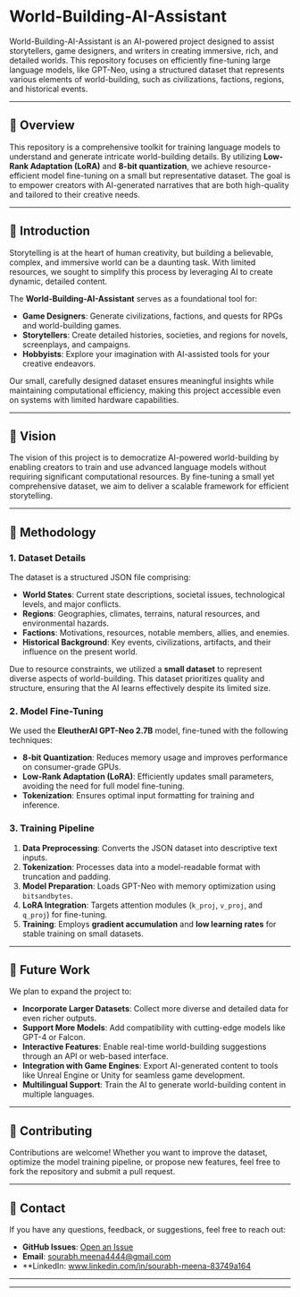 # World-Building-AI-Assistant  

World-Building-AI-Assistant is an AI-powered project designed to assist storytellers, game designers, and writers in creating immersive, rich, and detailed worlds. This repository focuses on efficiently fine-tuning large language models, like GPT-Neo, using a structured dataset that represents various elements of world-building, such as civilizations, factions, regions, and historical events.  

---

## 📖 Overview  
This repository is a comprehensive toolkit for training language models to understand and generate intricate world-building details. By utilizing **Low-Rank Adaptation (LoRA)** and **8-bit quantization**, we achieve resource-efficient model fine-tuning on a small but representative dataset. The goal is to empower creators with AI-generated narratives that are both high-quality and tailored to their creative needs.  

---

## 🌟 Introduction  
Storytelling is at the heart of human creativity, but building a believable, complex, and immersive world can be a daunting task. With limited resources, we sought to simplify this process by leveraging AI to create dynamic, detailed content.  

The **World-Building-AI-Assistant** serves as a foundational tool for:  
- **Game Designers**: Generate civilizations, factions, and quests for RPGs and world-building games.  
- **Storytellers**: Create detailed histories, societies, and regions for novels, screenplays, and campaigns.  
- **Hobbyists**: Explore your imagination with AI-assisted tools for your creative endeavors.  

Our small, carefully designed dataset ensures meaningful insights while maintaining computational efficiency, making this project accessible even on systems with limited hardware capabilities.  

---

## 🎯 Vision  
The vision of this project is to democratize AI-powered world-building by enabling creators to train and use advanced language models without requiring significant computational resources. By fine-tuning a small yet comprehensive dataset, we aim to deliver a scalable framework for efficient storytelling.  

---

## 🔬 Methodology  

### 1. **Dataset Details**  
The dataset is a structured JSON file comprising:  
- **World States**: Current state descriptions, societal issues, technological levels, and major conflicts.  
- **Regions**: Geographies, climates, terrains, natural resources, and environmental hazards.  
- **Factions**: Motivations, resources, notable members, allies, and enemies.  
- **Historical Background**: Key events, civilizations, artifacts, and their influence on the present world.  

Due to resource constraints, we utilized a **small dataset** to represent diverse aspects of world-building. This dataset prioritizes quality and structure, ensuring that the AI learns effectively despite its limited size.

### 2. **Model Fine-Tuning**  
We used the **EleutherAI GPT-Neo 2.7B** model, fine-tuned with the following techniques:  
- **8-bit Quantization**: Reduces memory usage and improves performance on consumer-grade GPUs.  
- **Low-Rank Adaptation (LoRA)**: Efficiently updates small parameters, avoiding the need for full model fine-tuning.  
- **Tokenization**: Ensures optimal input formatting for training and inference.  

### 3. **Training Pipeline**  
1. **Data Preprocessing**: Converts the JSON dataset into descriptive text inputs.  
2. **Tokenization**: Processes data into a model-readable format with truncation and padding.  
3. **Model Preparation**: Loads GPT-Neo with memory optimization using `bitsandbytes`.  
4. **LoRA Integration**: Targets attention modules (`k_proj`, `v_proj`, and `q_proj`) for fine-tuning.  
5. **Training**: Employs **gradient accumulation** and **low learning rates** for stable training on small datasets.

---

## 🔮 Future Work  

We plan to expand the project to:  
- **Incorporate Larger Datasets**: Collect more diverse and detailed data for even richer outputs.  
- **Support More Models**: Add compatibility with cutting-edge models like GPT-4 or Falcon.  
- **Interactive Features**: Enable real-time world-building suggestions through an API or web-based interface.  
- **Integration with Game Engines**: Export AI-generated content to tools like Unreal Engine or Unity for seamless game development.  
- **Multilingual Support**: Train the AI to generate world-building content in multiple languages.  

---

## 🤝 Contributing  

Contributions are welcome! Whether you want to improve the dataset, optimize the model training pipeline, or propose new features, feel free to fork the repository and submit a pull request.  

---

## 📧 Contact  

If you have any questions, feedback, or suggestions, feel free to reach out:  
- **GitHub Issues**: [Open an Issue](https://github.com/yourusername/World-Building-AI-Assistant/issues)  
- **Email**: sourabh.meena4444@gmail.com
- **LinkedIn: www.linkedin.com/in/sourabh-meena-83749a164

---

---

